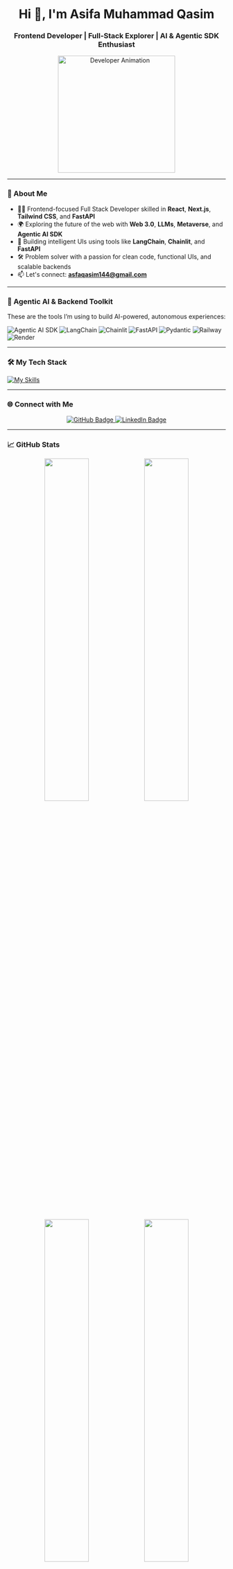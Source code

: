 <h1 align="center">Hi 👋, I'm Asifa Muhammad Qasim</h1>
<h3 align="center">Frontend Developer | Full-Stack Explorer | AI & Agentic SDK Enthusiast</h3>

<div align="center">
  <img src="https://developers.giphy.com/branch/master/static/api-512d36c09662682717108a38bbb5c57d.gif" alt="Developer Animation" height="270" />
</div>

---

### 🚀 About Me

- 👩‍💻 Frontend-focused Full Stack Developer skilled in **React**, **Next.js**, **Tailwind CSS**, and **FastAPI**
- 🌍 Exploring the future of the web with **Web 3.0**, **LLMs**, **Metaverse**, and **Agentic AI SDK**
- 🧠 Building intelligent UIs using tools like **LangChain**, **Chainlit**, and **FastAPI**
- 🛠️ Problem solver with a passion for clean code, functional UIs, and scalable backends
- 📫 Let's connect: **asfaqasim144@gmail.com**

---

### 🧠 Agentic AI & Backend Toolkit

These are the tools I’m using to build AI-powered, autonomous experiences:

![Agentic AI SDK](https://img.shields.io/badge/Agentic%20AI%20SDK-000000?style=for-the-badge&logo=openai&logoColor=white)
![LangChain](https://img.shields.io/badge/LangChain-4B0082?style=for-the-badge)
![Chainlit](https://img.shields.io/badge/Chainlit-3C3C3C?style=for-the-badge&logo=python&logoColor=white)
![FastAPI](https://img.shields.io/badge/FastAPI-005571?style=for-the-badge&logo=fastapi&logoColor=white)
![Pydantic](https://img.shields.io/badge/Pydantic-3178C6?style=for-the-badge&logo=python&logoColor=white)
![Railway](https://img.shields.io/badge/Railway-000000?style=for-the-badge&logo=railway&logoColor=white)
![Render](https://img.shields.io/badge/Render-00979D?style=for-the-badge&logo=render&logoColor=white)

---

### 🛠️ My Tech Stack

[![My Skills](https://skillicons.dev/icons?i=html,css,tailwind,js,ts,react,nextjs,nodejs,py,git,github,vscode,figma)](https://skillicons.dev)

---

### 🌐 Connect with Me

<div align="center">
  <a href="https://github.com/AsfaQasim" target="_blank">
    <img src="https://img.shields.io/badge/GitHub-181717?style=for-the-badge&logo=github&logoColor=white" alt="GitHub Badge"/>
  </a>
  <a href="https://www.linkedin.com/in/asifa-muhammad-qasim-006120305/" target="_blank">
    <img src="https://img.shields.io/badge/LinkedIn-0A66C2?style=for-the-badge&logo=linkedin&logoColor=white" alt="LinkedIn Badge"/>
  </a>
</div>

---

### 📈 GitHub Stats

<div align="center">
  <img src="https://github-readme-stats.vercel.app/api?username=AsfaQasim&show_icons=true&theme=tokyonight&border_radius=10" width="45%" />
  <img src="https://github-readme-streak-stats.herokuapp.com?user=AsfaQasim&theme=tokyonight&date_format=M%20j%5B%2C%20Y%5D&border_radius=10" width="45%" />
</div>

<div align="center">
  <img src="https://github-readme-stats.vercel.app/api/top-langs/?username=AsfaQasim&layout=compact&theme=tokyonight&border_radius=10" width="45%" />
  <img src="https://github-contribution-graph.ezra.sh/api?username=AsfaQasim&bg_color=1a1b27&color=58a6ff&line=2d333b&point=58a6ff&area=true&hide_border=true" width="45%" />
</div>

---

### ✨ What Drives Me

- 🔍 Curiosity for systems — from smart interfaces to AI agent workflows  
- 🧩 Solving real problems with practical, scalable code  
- 💡 Merging design and logic to build intuitive, powerful apps  
- 📚 Continuous learning and sharing knowledge with the community

---

<p align="center">Thanks for visiting my profile! Let’s build something amazing together 🚀</p>

<p align="center">
  <img src="https://visitor-badge.laobi.icu/badge?page_id=AsfaQasim.AsfaQasim" alt="Visitor Badge"/>
</p>



